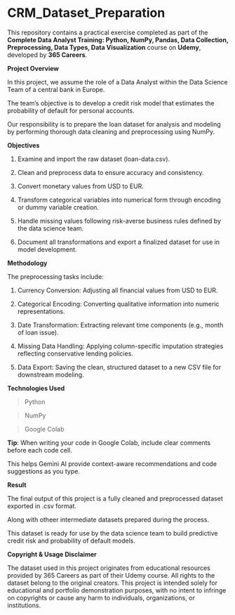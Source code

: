 # CRM_Dataset_Preparation

This repository contains a practical exercise completed as part of the **Complete Data Analyst Training: Python, NumPy, Pandas, Data Collection, Preprocessing, Data Types, Data Visualization** course on **Udemy**, developed by **365 Careers**.

**Project Overview**

In this project, we assume the role of a Data Analyst within the Data Science Team of a central bank in Europe.

The team’s objective is to develop a credit risk model that estimates the probability of default for personal accounts.

Our responsibility is to prepare the loan dataset for analysis and modeling by performing thorough data cleaning and preprocessing using NumPy.

**Objectives**

1. Examine and import the raw dataset (loan-data.csv).

2. Clean and preprocess data to ensure accuracy and consistency.

3. Convert monetary values from USD to EUR.

4. Transform categorical variables into numerical form through encoding or dummy variable creation.

5. Handle missing values following risk-averse business rules defined by the data science team.

6. Document all transformations and export a finalized dataset for use in model development.

**Methodology**

The preprocessing tasks include:

1. Currency Conversion: Adjusting all financial values from USD to EUR.

2. Categorical Encoding: Converting qualitative information into numeric representations.

3. Date Transformation: Extracting relevant time components (e.g., month of loan issue).

4. Missing Data Handling: Applying column-specific imputation strategies reflecting conservative lending policies.

5. Data Export: Saving the clean, structured dataset to a new CSV file for downstream modeling.

**Technologies Used**

> Python

> NumPy 

> Google Colab 

**Tip**:
When writing your code in Google Colab, include clear comments before each code cell.

This helps Gemini AI provide context-aware recommendations and code suggestions as you type.

**Result**

The final output of this project is a fully cleaned and preprocessed dataset exported in .csv format.

Along with otheer intermediate datasets prepared during the process.

This dataset is ready for use by the data science team to build predictive credit risk and probability of default models.

**Copyright & Usage Disclaimer**

The dataset used in this project originates from educational resources provided by 365 Careers as part of their Udemy course.
All rights to the dataset belong to the original creators.
This project is intended solely for educational and portfolio demonstration purposes, with no intent to infringe on copyrights or cause any harm to individuals, organizations, or institutions.
